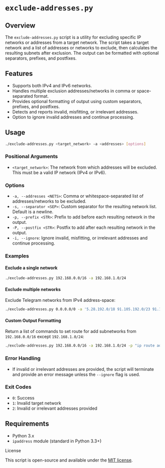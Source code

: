
# `exclude-addresses.py`

## Overview

The `exclude-addresses.py` script is a utility for excluding specific IP networks or addresses from a target network. The script takes a target network and a list of addresses or networks to exclude, then calculates the resulting subnets after exclusion. The output can be formatted with optional separators, prefixes, and postfixes.

## Features

- Supports both IPv4 and IPv6 networks.
- Handles multiple exclusion addresses/networks in comma or space-separated format.
- Provides optional formatting of output using custom separators, prefixes, and postfixes.
- Detects and reports invalid, misfitting, or irrelevant addresses.
- Option to ignore invalid addresses and continue processing.

## Usage

```bash
./exclude-addresses.py <target_network> -a <addresses> [options]
```

### Positional Arguments

- `<target_network>`: The network from which addresses will be excluded. This must be a valid IP network (IPv4 or IPv6).

### Options

- `-a, --addresses <NETS>`: Comma or whitespace-separated list of addresses/networks to be excluded.
- `-s, --separator <SEP>`: Custom separator for the resulting network list. Default is a newline.
- `-p, --prefix <STR>`: Prefix to add before each resulting network in the output.
- `-P, --postfix <STR>`: Postfix to add after each resulting network in the output.
- `-i, --ignore`: Ignore invalid, misfitting, or irrelevant addresses and continue processing.

### Examples

#### Exclude a single network

```bash
./exclude-addresses.py 192.168.0.0/16 -a 192.168.1.0/24
```

#### Exclude multiple networks

Exclude Telegram networks from IPv4 address-space:
```bash
./exclude-addresses.py 0.0.0.0/0 -a '5.28.192.0/18 91.105.192.0/23 91.108.8.0/22 91.108.56.0/22 95.161.64.0/20 149.154.64.0/18 149.154.128.0/17'
```

#### Custom Output Formatting

Return a list of commands to set route for add subnetworks from `192.168.0.0/16` except `192.168.1.0/24`:
```bash
./exclude-addresses.py 192.168.0.0/16 -a 192.168.1.0/24 -p "ip route add " -P " via tun0"
```

### Error Handling

- If invalid or irrelevant addresses are provided, the script will terminate and provide an error message unless the `--ignore` flag is used.
  
### Exit Codes

- `0`: Success
- `1`: Invalid target network
- `2`: Invalid or irrelevant addresses provided

## Requirements

- Python 3.x
- `ipaddress` module (standard in Python 3.3+)

License

This script is open-source and available under the [MIT license](./LICENSE).
